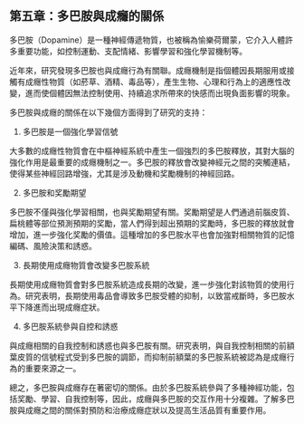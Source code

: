 ## 第五章：多巴胺與成癮的關係

多巴胺（Dopamine）是一種神經傳遞物質，也被稱為愉樂荷爾蒙，它介入人體許多重要功能，如控制運動、支配情緒、影響學習和強化學習機制等。

近年來，研究發現多巴胺也與成癮行為有關聯。成癮機制是指個體因長期服用或接觸有成癮性物質（如菸草、酒精、毒品等），產生生物、心理和行為上的適應性改變，進而使個體因無法控制使用、持續追求所帶來的快感而出現負面影響的現象。

多巴胺與成癮的關係在以下幾個方面得到了研究的支持：

1. 多巴胺是一個強化學習信號

大多數的成癮性物質會在中樞神經系統中產生一個強烈的多巴胺釋放，其對大腦的強化作用是最重要的成癮機制之一。多巴胺的釋放會改變神經元之間的突觸連結，使得某些神經回路增強，尤其是涉及動機和奖勵機制的神經回路。

2. 多巴胺和奖勵期望

多巴胺不僅與強化學習相關，也與奖勵期望有關。奖勵期望是人們通過前腦皮質、扁桃體等部位預測預期的奖勵，當人們得到超出預期的奖勵時，多巴胺的釋放就會增加，進一步強化奖勵的價值。這種增加的多巴胺水平也會加強對相關物質的記憶編碼、風險決策和誘惑。

3.  長期使用成癮物質會改變多巴胺系統

長期使用成癮物質會對多巴胺系統造成長期的改變，進一步強化對該物質的使用行為。研究表明，長期使用毒品會導致多巴胺受體的抑制，以致當戒斷時，多巴胺水平下降進而出現成癮症狀。

4.  多巴胺系統參與自控和誘惑

與成癮相關的自我控制和誘惑也與多巴胺有關。研究表明，與自我控制相關的前額葉皮質的信號程式受到多巴胺的調節，而抑制前額葉的多巴胺系統被認為是成癮行為的重要來源之一。

總之，多巴胺與成癮存在著密切的關係。由於多巴胺系統參與了多種神經功能，包括奖勵、學習、自我控制等，因此，成癮與多巴胺的交互作用十分複雜。了解多巴胺與成癮之間的關係對預防和治療成癮症狀以及提高生活品質有重要作用。